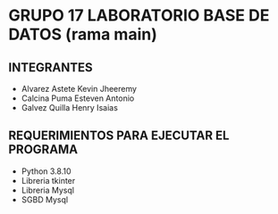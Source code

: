 # GRUPO 17 LABORATORIO BASE DE DATOS (rama main)
## INTEGRANTES 
- Alvarez Astete Kevin Jheeremy
- Calcina Puma Esteven Antonio
- Galvez Quilla Henry Isaias

## REQUERIMIENTOS PARA EJECUTAR EL PROGRAMA
- Python 3.8.10
- Libreria tkinter
- Libreria Mysql
- SGBD Mysql
